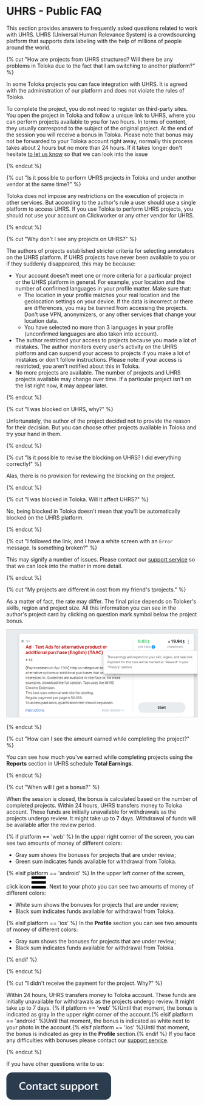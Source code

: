 # UHRS - Public FAQ

This section provides answers to frequently asked questions related to work with UHRS. UHRS (Universal Human Relevance System) is a crowdsourcing platform that supports data labeling with the help of millions of people around the world.

{% cut "How are projects from UHRS structured? Will there be any problems in Toloka due to the fact that I am switching to another platform?" %}

In some Toloka projects you can face integration with UHRS. It is agreed with the administration of our platform and does not violate the rules of Toloka.

To complete the project, you do not need to register on third-party sites. You open the project in Toloka and follow a unique link to UHRS, where you can perform projects available to you for two hours. In terms of content, they usually correspond to the subject of the original project. At the end of the session you will receive a bonus in Toloka. Please note that bonus may not be forwarded to your Toloka account right away, normally this process takes about 2 hours but no more than 24 hours. If it takes longer don't hesitate [to let us know](troubleshooting/support.md#contact) so that we can look into the issue

{% endcut %}

{% cut "Is it possible to perform UHRS projects in Toloka and under another vendor at the same time?" %}

Toloka does not impose any restrictions on the execution of projects in other services. But according to the author's rule a user should use a single platform to access UHRS. If you use Toloka to perform UHRS projects, you should not use your account on Clickworker or any other vendor for UHRS.

{% endcut %}

{% cut "Why don't I see any projects on UHRS?" %}

The authors of projects established stricter criteria for selecting annotators on the UHRS platform. If UHRS projects have never been available to you or if they suddenly disappeared, this may be because:

- Your account doesn't meet one or more criteria for a particular project or the UHRS platform in general. For example, your location and the number of confirmed languages in your profile matter.
  Make sure that:
  - The location in your profile matches your real location and the geolocation settings on your device. If the data is incorrect or there are differences, you may be banned from accessing the projects.
    Don't use VPN, anonymizers, or any other services that change your location data.
  - You have selected no more than 3 languages in your profile (unconfirmed languages are also taken into account).
- The author restricted your access to projects because you made a lot of mistakes. The author monitors every user's activity on the UHRS platform and can suspend your access to projects if you make a lot of mistakes or don't follow instructions. Please note: if your access is restricted, you aren't notified about this in Toloka.
- No more projects are available. The number of projects and UHRS projects available may change over time. If a particular project isn't on the list right now, it may appear later.

{% endcut %}

{% cut "I was blocked on UHRS, why?" %}

Unfortunately, the author of the project decided not to provide the reason for their decision. Вut you can choose other projects available in Toloka and try your hand in them.

{% endcut %}

{% cut "Is it possible to revise the blocking on UHRS? I did everything correctly!" %}

Alas, there is no provision for reviewing the blocking on the project.

{% endcut %}

{% cut "I was blocked in Toloka. Will it affect UHRS?" %}

No, being blocked in Toloka doesn't mean that you'll be automatically blocked on the UHRS platform.

{% endcut %}

{% cut "I followed the link, and I have a white screen with an `Error` message. Is something broken?" %}

This may signify a number of issues. Please contact our [support service](troubleshooting/support.md#contact) so that we can look into the matter in more detail.

{% endcut %}

{% cut "My projects are different in cost from my friend's tprojects." %}

As a matter of fact, the rate may differ. The final price depends on Toloker's skills, region and project size. All this information you can see in the author's project card by clicking on question mark symbol below the project bonus.

![](assets/cost.png)

{% endcut %}

{% cut "How can I see the amount earned while completing the project?" %}

You can see how much you've earned while completing projects using the **Reports** section in UHRS schedule **Total Earnings**.

{% endcut %}

{% cut "When will I get a bonus?" %}

When the session is closed, the bonus is calculated based on the number of completed projects. Within 24 hours, UHRS transfers money to Toloka account. These funds are initially unavailable for withdrawals as the projects undergo review. It might take up to 7 days. Withdrawal of funds will be available after the review period.

{% if platform == 'web' %}
In the upper right corner of the screen, you can see two amounts of money of different colors:

* Gray sum shows the bonuses for projects that are under review;
* Green sum indicates funds available for withdrawal from Toloka.

{% elsif platform == 'android' %}
In the upper left corner of the screen, click icon ![](assets/menu.svg). Next to your photo you can see two amounts of money of different colors:

* White sum shows the bonuses for projects that are under review;
* Black sum indicates funds available for withdrawal from Toloka.

{% elsif platform == 'ios' %}
In the **Profile** section you can see two amounts of money of different colors:
* Gray sum shows the bonuses for projects that are under review;
* Black sum indicates funds available for withdrawal from Toloka.

{% endif %}

{% endcut %}

{% cut "I didn't receive the payment for the project. Why?" %}

Within 24 hours, UHRS transfers money to Toloka account. These funds are initially unavailable for withdrawals as the projects undergo review. It might take up to 7 days. {% if platform == 'web' %}Until that moment, the bonus is indicated as gray in the upper right corner of the account.{% elsif platform == 'android' %}Until that moment, the bonus is indicated as white next to your photo in the account.{% elsif platform == 'ios' %}Until that moment, the bonus is indicated as grey in the **Profile** section.{% endif %} If you face any difficulties with bonuses please contact our [support service](troubleshooting/support.md#contact).

{% endcut %}

If you have other questions write to us:

[![](assets/buttons/contact-support.svg)](troubleshooting/support.md#contact)
